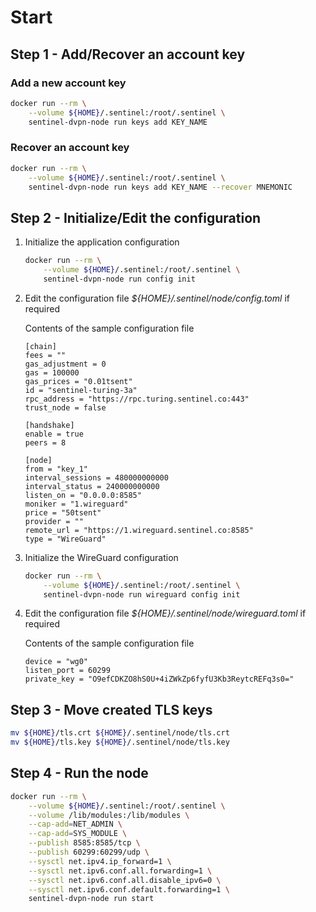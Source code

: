 # Start

## Step 1 - Add/Recover an account key

### Add a new account key

``` sh
docker run --rm \
    --volume ${HOME}/.sentinel:/root/.sentinel \
    sentinel-dvpn-node run keys add KEY_NAME
```

### Recover an account key

``` sh
docker run --rm \
    --volume ${HOME}/.sentinel:/root/.sentinel \
    sentinel-dvpn-node run keys add KEY_NAME --recover MNEMONIC
```

## Step 2 - Initialize/Edit the configuration

1. Initialize the application configuration

    ``` sh
    docker run --rm \
        --volume ${HOME}/.sentinel:/root/.sentinel \
        sentinel-dvpn-node run config init
    ```

2. Edit the configuration file _${HOME}/.sentinel/node/config.toml_ if required

    Contents of the sample configuration file

    ``` text
    [chain]
    fees = ""
    gas_adjustment = 0
    gas = 100000
    gas_prices = "0.01tsent"
    id = "sentinel-turing-3a"
    rpc_address = "https://rpc.turing.sentinel.co:443"
    trust_node = false

    [handshake]
    enable = true
    peers = 8

    [node]
    from = "key_1"
    interval_sessions = 480000000000
    interval_status = 240000000000
    listen_on = "0.0.0.0:8585"
    moniker = "1.wireguard"
    price = "50tsent"
    provider = ""
    remote_url = "https://1.wireguard.sentinel.co:8585"
    type = "WireGuard"
    ```

3. Initialize the WireGuard configuration

    ``` sh
    docker run --rm \
        --volume ${HOME}/.sentinel:/root/.sentinel \
        sentinel-dvpn-node run wireguard config init
    ```

4. Edit the configuration file _${HOME}/.sentinel/node/wireguard.toml_ if required

    Contents of the sample configuration file

    ``` text
    device = "wg0"
    listen_port = 60299
    private_key = "O9efCDKZO8hS0U+4iZWkZp6fyfU3Kb3ReytcREFq3s0="
    ```

## Step 3 - Move created TLS keys

``` sh
mv ${HOME}/tls.crt ${HOME}/.sentinel/node/tls.crt
mv ${HOME}/tls.key ${HOME}/.sentinel/node/tls.key
```

## Step 4 - Run the node

``` sh
docker run --rm \
    --volume ${HOME}/.sentinel:/root/.sentinel \
    --volume /lib/modules:/lib/modules \
    --cap-add=NET_ADMIN \
    --cap-add=SYS_MODULE \
    --publish 8585:8585/tcp \
    --publish 60299:60299/udp \
    --sysctl net.ipv4.ip_forward=1 \
    --sysctl net.ipv6.conf.all.forwarding=1 \
    --sysctl net.ipv6.conf.all.disable_ipv6=0 \
    --sysctl net.ipv6.conf.default.forwarding=1 \
    sentinel-dvpn-node run start
```
